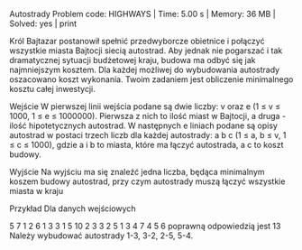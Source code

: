 Autostrady
Problem code: HIGHWAYS | Time: 5.00 s | Memory: 36 MB | Solved: yes | print

Król Bajtazar postanowił spełnić przedwyborcze obietnice i połączyć wszystkie miasta Bajtocji siecią autostrad. Aby jednak nie pogarszać i tak dramatycznej sytuacji budżetowej kraju, budowa ma odbyć się jak najmniejszym kosztem. Dla każdej możliwej do wybudowania autostrady oszacowano koszt wykonania. Twoim zadaniem jest obliczenie minimalnego kosztu całej inwestycji.

Wejście
W pierwszej linii wejścia podane są dwie liczby: v oraz e (1 ≤ v ≤ 1000, 1 ≤ e ≤ 1000000). Pierwsza z nich to ilość miast w Bajtocji, a druga - ilość hipotetycznych autostrad. W następnych e liniach podane są opisy autostrad w postaci trzech liczb dla każdej autostrady: a b c (1 ≤ a, b ≤ v, 1 ≤ c ≤ 1000), gdzie a i b to miasta, które ma łączyć autostrada, a c to koszt budowy.

Wyjście
Na wyjściu ma się znaleźć jedna liczba, będąca minimalnym koszem budowy autostrad, przy czym autostrady muszą łączyć wszystkie miasta w kraju

Przykład
Dla danych wejściowych

5 7
1 2 6
1 3 3
1 5 10
2 3 3
2 5 1
3 4 7
4 5 6
poprawną odpowiedzią jest
13
Należy wybudować autostrady 1-3, 3-2, 2-5, 5-4.
